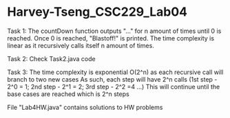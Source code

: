 # Harvey-Tseng_CSC229_Lab04

Task 1:
The countDown function outputs "..." for n amount of times until 0 is reached. Once 0 is reached, "Blastoff!" is printed.
The time complexity is linear as it recursively calls itself n amount of times.

Task 2:
Check Task2.java code

Task 3:
The time complexity is exponential O(2^n) as each recursive call will branch to two new cases
As such, each step will have 2^n calls (1st step - 2^0 = 1;   2nd step - 2^1 = 2;   3rd step - 2^2 =4 ...)
This will continue until the base cases are reached which is 2^n steps 

File "Lab4HW.java" contains solutions to HW problems
